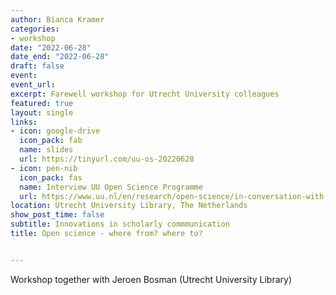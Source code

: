 ```yaml
---
author: Bianca Kramer
categories:
- workshop
date: "2022-06-28"
date_end: "2022-06-28"
draft: false
event:
event_url:
excerpt: Farewell workshop for Utrecht University colleagues 
featured: true
layout: single
links:
- icon: google-drive
  icon_pack: fab
  name: slides
  url: https://tinyurl.com/uu-os-20220628
- icon: pen-nib
  icon_pack: fas
  name: Interview UU Open Science Programme
  url: https://www.uu.nl/en/research/open-science/in-conversation-with-bianca-kramer
location: Utrecht University Library, The Netherlands
show_post_time: false
subtitle: Innovations in scholarly commmunication
title: Open science - where from? where to?


---
```


Workshop together with Jeroen Bosman (Utrecht University Library) 
